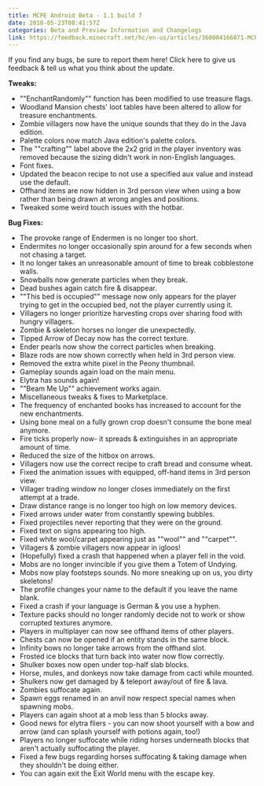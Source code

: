```yaml
---
title: MCPE Android Beta - 1.1 build 7
date: 2018-05-23T08:41:57Z
categories: Beta and Preview Information and Changelogs
link: https://feedback.minecraft.net/hc/en-us/articles/360004166071-MCPE-Android-Beta-1-1-build-7
---
```


If you find any bugs, be sure to report them here! Click here to give us feedback & tell us what you think about the update.

  
**Tweaks:**

- ""EnchantRandomly"" function has been modified to use treasure flags.
- Woodland Mansion chests' loot tables have been altered to allow for treasure enchantments.
- Zombie villagers now have the unique sounds that they do in the Java edition.
- Palette colors now match Java edition's palette colors.
- The ""crafting"" label above the 2x2 grid in the player inventory was removed because the sizing didn't work in non-English languages.
- Font fixes.
- Updated the beacon recipe to not use a specified aux value and instead use the default.
- Offhand items are now hidden in 3rd person view when using a bow rather than being drawn at wrong angles and positions.
- Tweaked some weird touch issues with the hotbar.

**Bug Fixes:**

- The provoke range of Endermen is no longer too short.
- Endermites no longer occasionally spin around for a few seconds when not chasing a target.
- It no longer takes an unreasonable amount of time to break cobblestone walls.
- Snowballs now generate particles when they break.
- Dead bushes again catch fire & disappear.
- ""This bed is occupied"" message now only appears for the player trying to get in the occupied bed, not the player currently using it.
- Villagers no longer prioritize harvesting crops over sharing food with hungry villagers.
- Zombie & skeleton horses no longer die unexpectedly.
- Tipped Arrow of Decay now has the correct texture.
- Ender pearls now show the correct particles when breaking.
- Blaze rods are now shown correctly when held in 3rd person view.
- Removed the extra white pixel in the Peony thumbnail.
- Gameplay sounds again load on the main menu.
- Elytra has sounds again!
- ""Beam Me Up"" achievement works again.
- Miscellaneous tweaks & fixes to Marketplace.
- The frequency of enchanted books has increased to account for the new enchantments.
- Using bone meal on a fully grown crop doesn't consume the bone meal anymore.
- Fire ticks properly now- it spreads & extinguishes in an appropriate amount of time.
- Reduced the size of the hitbox on arrows.
- Villagers now use the correct recipe to craft bread and consume wheat.
- Fixed the animation issues with equipped, off-hand items in 3rd person view.
- Villager trading window no longer closes immediately on the first attempt at a trade.
- Draw distance range is no longer too high on low memory devices.
- Fixed arrows under water from constantly spewing bubbles.
- Fixed projectiles never reporting that they were on the ground.
- Fixed text on signs appearing too high.
- Fixed white wool/carpet appearing just as ""wool"" and ""carpet"".
- Villagers & zombie villagers now appear in igloos!
- (Hopefully) fixed a crash that happened when a player fell in the void.
- Mobs are no longer invincible if you give them a Totem of Undying.
- Mobs now play footsteps sounds. No more sneaking up on us, you dirty skeletons!
- The profile changes your name to the default if you leave the name blank.
- Fixed a crash if your language is German & you use a hyphen.
- Texture packs should no longer randomly decide not to work or show corrupted textures anymore.
- Players in multiplayer can now see offhand items of other players.
- Chests can now be opened if an entity stands in the same block.
- Infinity bows no longer take arrows from the offhand slot.
- Frosted ice blocks that turn back into water now flow correctly.
- Shulker boxes now open under top-half slab blocks.
- Horse, mules, and donkeys now take damage from cacti while mounted.
- Shulkers now get damaged by & teleport away/out of fire & lava.
- Zombies suffocate again.
- Spawn eggs renamed in an anvil now respect special names when spawning mobs.
- Players can again shoot at a mob less than 5 blocks away.
- Good news for elytra fliers - you can now shoot yourself with a bow and arrow (and can splash yourself with potions again, too!)
- Players no longer suffocate while riding horses underneath blocks that aren't actually suffocating the player.
- Fixed a few bugs regarding horses suffocating & taking damage when they shouldn't be doing either.
- You can again exit the Exit World menu with the escape key.
